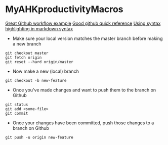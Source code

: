 # MyAHKproductivityMacros

[Great Github workflow example](https://www.atlassian.com/git/tutorials/comparing-workflows/feature-branch-workflow)
[Good github quick reference](https://rogerdudler.github.io/git-guide/)
[Using syntax highlighting in markdown syntax](https://github.com/github/linguist/blob/master/lib/linguist/languages.yml)  



  - Make sure your local version matches the master branch before making a new branch

  ```gitattributes
  git checkout master
  git fetch origin
  git reset --hard origin/master
  ```
  - Now make a new (local) branch

  ```gitattributes
  git checkout -b new-feature
  ```
  - Once you've made changes and want to push them to the branch on Github

  ```gitattributes
  git status
  git add <some-file>
  git commit
  ```

  - Once your changes have been committed, push those changes to a branch on Github

  ```gitattributes
  git push -u origin new-feature
  ```
